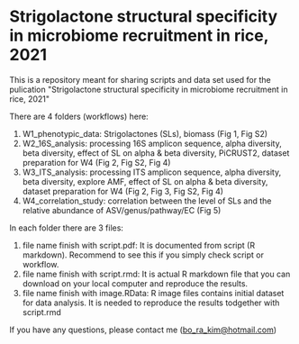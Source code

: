 # Strigolactone structural specificity in microbiome recruitment in rice, 2021


This is a repository meant for sharing scripts and data set used for the pulication "Strigolactone structural specificity in microbiome recruitment in rice, 2021"

There are 4 folders (workflows) here: 
1) W1_phenotypic_data: Strigolactones (SLs), biomass (Fig 1, Fig S2)
2) W2_16S_analysis: processing 16S amplicon sequence, alpha diversity, beta diversity, effect of SL on alpha & beta diversity, PiCRUST2, dataset preparation for W4 (Fig 2, Fig S2, Fig 4)
3) W3_ITS_analysis: processing ITS amplicon sequence, alpha diversity, beta diversity, explore AMF, effect of SL on alpha & beta diversity, dataset preparation for W4 (Fig 2, Fig 3, Fig S2, Fig 4) 
5) W4_correlation_study: correlation between the level of SLs and the relative abundance of ASV/genus/pathway/EC (Fig 5)

In each folder there are 3 files:
1) file name finish with script.pdf: It is documented from script (R markdown). Recommend to see this if you simply check script or workflow. 
2) file name finish with script.rmd: It is actual R markdown file that you can download on your local computer and reproduce the results.  
3) file name finish with image.RData: R image files contains initial dataset for data analysis. It is needed to reproduce the results todgether with script.rmd 

If you have any questions, please contact me (bo_ra_kim@hotmail.com)
